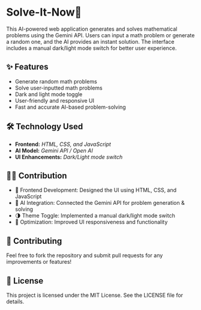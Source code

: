 # Solve-It-Now🐬
This AI-powered web application generates and solves mathematical problems using the Gemini API. Users can input a math problem or generate a random one, and the AI provides an instant solution. The interface includes a manual dark/light mode switch for better user experience.
<!--here-->

## ✨ Features
- Generate random math problems
- Solve user-inputted math problems
- Dark and light mode toggle
- User-friendly and responsive UI
- Fast and accurate AI-based problem-solving

## 🛠️ Technology Used
- **Frontend:** *HTML, CSS, and JavaScript*
- **AI Model:** *Gemini API / Open AI*
- **UI Enhancements:** *Dark/Light mode switch*

## 👨‍💻 Contribution
- 🎨 Frontend Development: Designed the UI using HTML, CSS, and JavaScript
- 🤖 AI Integration: Connected the Gemini API for problem generation & solving
- 🌗 Theme Toggle: Implemented a manual dark/light mode switch
- 🚀 Optimization: Improved UI responsiveness and functionality

## 👥 Contributing
Feel free to fork the repository and submit pull requests for any improvements or features!

## 📜 License
This project is licensed under the MIT License. See the LICENSE file for details.
